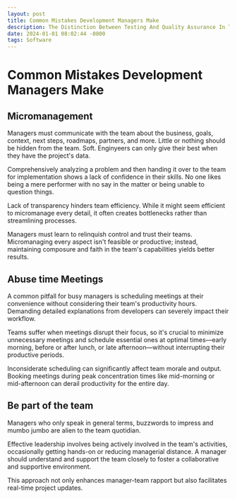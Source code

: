 ```yaml
---
layout: post
title: Common Mistakes Development Managers Make
description: The Distinction Between Testing And Quality Assurance In The Software Industry
date: 2024-01-01 08:02:44 -0800
tags: Software
---
```



# Common Mistakes Development Managers Make


## Micromanagement

Managers must communicate with the team about the business, goals, context, next steps, roadmaps, partners, and more. Little or nothing should be hidden from the team. Soft. Enginyeers can only give their best when they have the project's data.

Comprehensively analyzing a problem and then handing it over to the team for implementation shows a lack of confidence in their skills. No one likes being a mere performer with no say in the matter or being unable to question things.

Lack of transparency hinders team efficiency. While it might seem efficient to micromanage every detail, it often creates bottlenecks rather than streamlining processes.

Managers must learn to relinquish control and trust their teams. Micromanaging every aspect isn't feasible or productive; instead, maintaining composure and faith in the team's capabilities yields better results.

## Abuse time Meetings

A common pitfall for busy managers is scheduling meetings at their convenience without considering their team's productivity hours. Demanding detailed explanations from developers can severely impact their workflow.

Teams suffer when meetings disrupt their focus, so it's crucial to minimize unnecessary meetings and schedule essential ones at optimal times—early morning, before or after lunch, or late afternoon—without interrupting their productive periods.

Inconsiderate scheduling can significantly affect team morale and output. Booking meetings during peak concentration times like mid-morning or mid-afternoon can derail productivity for the entire day.

## Be part of the team

Managers who only speak in general terms, buzzwords to impress and mumbo jumbo are alien to the team quotidian. 

Effective leadership involves being actively involved in the team's activities, occasionally getting hands-on or reducing managerial distance. A manager should understand and support the team closely to foster a collaborative and supportive environment.

This approach not only enhances manager-team rapport but also facilitates real-time project updates.

